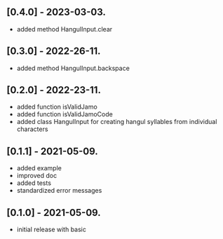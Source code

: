 ## [0.4.0] - 2023-03-03.

* added method HangulInput.clear

## [0.3.0] - 2022-26-11.

* added method HangulInput.backspace

## [0.2.0] - 2022-23-11.

* added function isValidJamo
* added function isValidJamoCode
* added class HangulInput for creating hangul syllables from individual characters

## [0.1.1] - 2021-05-09.

* added example
* improved doc
* added tests
* standardized error messages

## [0.1.0] - 2021-05-09.

* initial release with basic